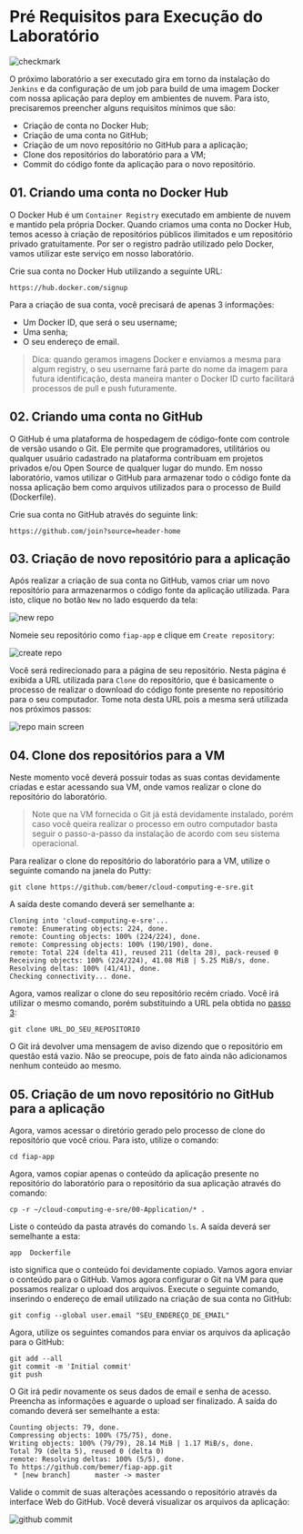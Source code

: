 # Pré Requisitos para Execução do Laboratório

![checkmark](/03-PreRequisitosJenkins/images/checkmark.png)


O próximo laboratório a ser executado gira em torno da instalação do `Jenkins` e da configuração de um job para build de uma imagem Docker com nossa aplicação para deploy em ambientes de nuvem. Para isto, precisaremos preencher alguns requisitos mínimos que são:

- Criação de conta no Docker Hub;
- Criação de uma conta no GitHub;
- Criação de um novo repositório no GitHub para a aplicação;
- Clone dos repositórios do laboratório para a VM;
- Commit do código fonte da aplicação para o novo repositório.

## 01. Criando uma conta no Docker Hub

O Docker Hub é um `Container Registry` executado em ambiente de nuvem e mantido pela própria Docker. Quando criamos uma conta no Docker Hub, temos acesso à criação de repositórios públicos ilimitados e um repositório privado gratuitamente. Por ser o registro padrão utilizado pelo Docker, vamos utilizar este serviço em nosso laboratório.

Crie sua conta no Docker Hub utilizando a seguinte URL:

    https://hub.docker.com/signup

Para a criação de sua conta, você precisará de apenas 3 informações:

- Um Docker ID, que será o seu username;
- Uma senha;
- O seu endereço de email.

> Dica: quando geramos imagens Docker e enviamos a mesma para algum registry, o seu username fará parte do nome da imagem para futura identificação, desta maneira manter o Docker ID curto facilitará processos de pull e push futuramente.


## 02. Criando uma conta no GitHub

O GitHub é uma plataforma de hospedagem de código-fonte com controle de versão usando o Git. Ele permite que programadores, utilitários ou qualquer usuário cadastrado na plataforma contribuam em projetos privados e/ou Open Source de qualquer lugar do mundo. Em nosso laboratório, vamos utilizar o GitHub para armazenar todo o código fonte da nossa aplicação bem como arquivos utilizados para o processo de Build (Dockerfile).

Crie sua conta no GitHub através do seguinte link:

    https://github.com/join?source=header-home


## 03. Criação de novo repositório para a aplicação

Após realizar a criação de sua conta no GitHub, vamos criar um novo repositório para armazenarmos o código fonte da aplicação utilizada. Para isto, clique no botão `New` no lado esquerdo da tela:

![new repo](/03-PreRequisitosJenkins/images/new-repo.png)

Nomeie seu repositório como `fiap-app` e clique em `Create repository`:

![create repo](/03-PreRequisitosJenkins/images/create-repo.png)

Você será redirecionado para a página de seu repositório. Nesta página é exibida a URL utilizada para `Clone` do repositório, que é basicamente o processo de realizar o download do código fonte presente no repositório para o seu computador. Tome nota desta URL pois a mesma será utilizada nos próximos passos:

![repo main screen](/03-PreRequisitosJenkins/images/repo-main-screen.png)

## 04. Clone dos repositórios para a VM

Neste momento você deverá possuir todas as suas contas devidamente criadas e estar acessando sua VM, onde vamos realizar o clone do repositório do laboratório.

>Note que na VM fornecida o Git já está devidamente instalado, porém caso você queira realizar o processo em outro computador basta seguir o passo-a-passo da instalação de acordo com seu sistema operacional.

Para realizar o clone do repositório do laboratório para a VM, utilize o seguinte comando na janela do Putty:

    git clone https://github.com/bemer/cloud-computing-e-sre.git

A saída deste comando deverá ser semelhante a:

    Cloning into 'cloud-computing-e-sre'...
    remote: Enumerating objects: 224, done.
    remote: Counting objects: 100% (224/224), done.
    remote: Compressing objects: 100% (190/190), done.
    remote: Total 224 (delta 41), reused 211 (delta 28), pack-reused 0
    Receiving objects: 100% (224/224), 41.08 MiB | 5.25 MiB/s, done.
    Resolving deltas: 100% (41/41), done.
    Checking connectivity... done.

Agora, vamos realizar o clone do seu repositório recém criado. Você irá utilizar o mesmo comando, porém substituindo a URL pela obtida no [passo 3](/03-PreRequisitosJenkins):

    git clone URL_DO_SEU_REPOSITORIO

O Git irá devolver uma mensagem de aviso dizendo que o repositório em questão está vazio. Não se preocupe, pois de fato ainda não adicionamos nenhum conteúdo ao mesmo.

## 05. Criação de um novo repositório no GitHub para a aplicação

Agora, vamos acessar o diretório gerado pelo processo de clone do repositório que você criou. Para isto, utilize o comando:

    cd fiap-app

Agora, vamos copiar apenas o conteúdo da aplicação presente no repositório do laboratório para o repositório da sua aplicação através do comando:

    cp -r ~/cloud-computing-e-sre/00-Application/* .

Liste o conteúdo da pasta através do comando `ls`. A saída deverá ser semelhante a esta:

    app  Dockerfile

isto significa que o conteúdo foi devidamente copiado. Vamos agora enviar o conteúdo para o GitHub. Vamos agora configurar o Git na VM para que possamos realizar o upload dos arquivos. Execute o seguinte comando, inserindo o endereço de email utilizado na criação de sua conta no GitHub:

    git config --global user.email "SEU_ENDEREÇO_DE_EMAIL"

Agora, utilize os seguintes comandos para enviar os arquivos da aplicação para o GitHub:

    git add --all
    git commit -m 'Initial commit'
    git push

 O Git irá pedir novamente os seus dados de email e senha de acesso. Preencha as informações e aguarde o upload ser finalizado. A saída do comando deverá ser semelhante a esta:

    Counting objects: 79, done.
    Compressing objects: 100% (75/75), done.
    Writing objects: 100% (79/79), 28.14 MiB | 1.17 MiB/s, done.
    Total 79 (delta 5), reused 0 (delta 0)
    remote: Resolving deltas: 100% (5/5), done.
    To https://github.com/bemer/fiap-app.git
     * [new branch]      master -> master

Valide o commit de suas alterações acessando o repositório através da interface Web do GitHub. Você deverá visualizar os arquivos da aplicação:

![github commit](/03-PreRequisitosJenkins/images/github-commit.png)

